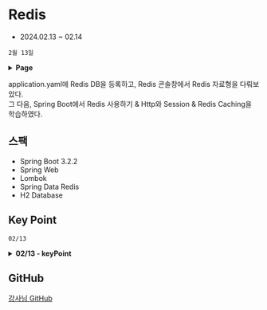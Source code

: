 # Redis
- 2024.02.13 ~ 02.14

`2월 13일`
<details>
<summary><strong>Page</strong></summary>

- 공통사항

<div>application.yaml</div>
<hr>

- Spring Boot에서 Redis 사용하기
<div>RedisConfig</div>
<div>SimpleController</div>
<div>PersonDto</div>
<hr>

- Http와 Session
<div>build.gradle: 1. 서버 인스턴스 세션 공유 설정</div>
<div>RedisConfig: 2. 서버 인스턴스 세션 공유 설정</div>
<div>SessionController</div>
<hr>

- Redis Caching
<div>Item</div>
<div>ItemRepository</div>
<div>ItemDto</div>
<div>ItemService</div>
<div>ItemController</div>
<div>SlowDataQuery: 1초 지연 동작하는 DB</div>
</details>

application.yaml에 Redis DB을 등록하고, Redis 콘솔창에서 Redis 자료형을 다뤄보았다.  
그 다음, Spring Boot에서 Redis 사용하기 & Http와 Session & Redis Caching을 학습하였다.

## 스팩

- Spring Boot 3.2.2
- Spring Web
- Lombok
- Spring Data Redis
- H2 Database

## Key Point

`02/13`
<details>
<summary><strong>02/13 - keyPoint</strong></summary>

1. application.yaml: Redis 연결
```yaml
spring:
  data:
    redis:
      host: <서버 주소>
      port: <포트 번호>
      username: <사용자 계정, 기본값 default>
      password: <사용자 비밀번호>
```

2. RedisTemplate & ValueOperations (String)  
[SimpleController.java](src/main/java/com/example/redis/SimpleController.java)
```java
@RestController
@RequiredArgsConstructor
public class SimpleController {
  // 문자열 Key와 문자열로 구성된 Value를 다루기 위한 RedisTemplate
  // (Java 기준 Value가 문자열이란 뜻이다.)
  private final StringRedisTemplate redisTemplate;

  // Put을 통해 Key-Value를 설정해서 Redis에 저장
  @PutMapping("string")
  @ResponseStatus(HttpStatus.NO_CONTENT)
  public void setString(
    @RequestParam("key")
    String key,
    @RequestParam("value")
    String value
  ) {
    // Redis에 String을 저장하고 싶다
    // ValueOperations: Redis 기준 문자열 작업을 위한 클래스
    ValueOperations<String, String> operations
      = redisTemplate.opsForValue();
    // SET key value
    operations.set(key, value);

//    // List를 위한 클래스
//    ListOperations<String, String> listOperations
//      = redisTemplate.opsForList();
//    listOperations.leftPush(key, value);
//    listOperations.leftPop(key);

//    // Set을 위한 클래스
//    SetOperations<String, String> setOperations
//            = redisTemplate.opsForSet();
//    setOperations.add(key, value);
  }

  // Get을 통해서 데이터 회수
  @GetMapping("string")
  public String getString(
    @RequestParam("key")
    String key
  ) {
    ValueOperations<String, String> operations
      = redisTemplate.opsForValue();
    // GET key
    String value = operations.get(key); // nullable이다.
    if (value == null)
      throw new ResponseStatusException(HttpStatus.NOT_FOUND);
    return value;

        /* // Sets 데이터 회수
        SetOperations<String, String> operations
                = redisTemplate.opsForSet();
        return operations.members(key);
        */
  }
}
```

3. Configuration (PersonDto) & RedisTemplate & ValueOperations (PersonDto)  
[RedisConfig.java](src/main/java/com/example/redis/config/RedisConfig.java)
```java
@Configuration
public class RedisConfig {

  // PersonDto
  @Bean
  public RedisTemplate<String, PersonDto> personRedisTemplate(
    // RedisConnectionFactory: Redis와 연결해주는 객체
    RedisConnectionFactory connectionFactory
  ) {
    RedisTemplate<String, PersonDto> template = new RedisTemplate<>();
    // 연결을 어떻게 받아올 것인지 설정
    template.setConnectionFactory(connectionFactory);
    // 주어진 데이터의 직렬화 방식을 결정한다.
    // Redis의 Value은 결국 문자열의 형식이니까,
    // 주어진 데이터(DTO)를 어떻게 문자열로 바꿀 것인지를 정의
    // 미리 만들어진 JSON 변환기를 설정 (Jackson 라이브러리에게 객체를 직렬화하는 방식을 전달)
//    template.setDefaultSerializer(RedisSerializer.json());
    // 미리 만들어진 String 변환기를 설정
    template.setKeySerializer(RedisSerializer.string());
    // 미리 만들어진 JSON 변환기를 설정
    template.setValueSerializer(RedisSerializer.json());

    return template;
  }
}
```
[SimpleController.java](src/main/java/com/example/redis/SimpleController.java)
```java
@RestController
@RequiredArgsConstructor
public class SimpleController {
  // 커스텀한 Configuration한 Bean 주입
  private final RedisTemplate<String, PersonDto> personRedisTemplate;

  @PutMapping("/person")
  @ResponseStatus(HttpStatus.NO_CONTENT)
  public void setPerson(
    @RequestParam("name")
    String name,
    @RequestBody
    PersonDto dto
  ) {
    ValueOperations<String, PersonDto> operations
      = personRedisTemplate.opsForValue();
    operations.set(name, dto);
  }

  @GetMapping("/person")
  public PersonDto getPerson(
    @RequestParam("name")
    String name
  ) {
    ValueOperations<String, PersonDto> operations
      = personRedisTemplate.opsForValue();
    PersonDto value = operations.get(name);
    if (value == null)
      throw new ResponseStatusException(HttpStatus.NOT_FOUND);

    return value;
  }
}
```
4. 분산환경에서 Redis를 사용해 HttpSession 공유 설정
build.gradle & RedisConfig & SessionController  
[build.gradle](build.gradle)
```yaml
	// 1. 서버 인스턴스 세션 공유 설정
	implementation 'org.springframework.session:spring-session-data-redis'
```
[RedisConfig.java](src/main/java/com/example/redis/config/RedisConfig.java)
```java
@Configuration
// @EnableRedisHttpSession
// : 2. 서버 인스턴스 세션 공유 설정
// maxInactiveIntervalInSeconds
// : 세션을 유지할 시간 설정
@EnableRedisHttpSession(maxInactiveIntervalInSeconds = 10)
public class RedisConfig {
  // ...
}
```
[SessionController.java](src/main/java/com/example/redis/SessionController.java)
```java
// 인증 외 상황(장바구니 등)에서 세션 정보를 저장하기 위한 Controller
@Slf4j
@RestController
@RequestMapping("/session")
public class SessionController {
  @PutMapping
  @ResponseStatus(HttpStatus.NO_CONTENT)
  public void setSession(
    @RequestParam("key") String key,
    @RequestParam("value") String value,
    // Key - Value로 이뤄져 있음
    HttpSession session
  ) {
    session.setAttribute(key, value);
  }

  @GetMapping
  public String getSession(
    @RequestParam("key") String key,
    HttpSession session
  ) {
    // setAttribute를 Object형으로 저장하였기에 Object로 받아준다.
    Object value = session.getAttribute(key);
    if (value == null)
      throw new ResponseStatusException(HttpStatus.NOT_FOUND);
    if (!(value instanceof String))
      throw new ResponseStatusException(HttpStatus.INTERNAL_SERVER_ERROR);

    return value.toString();
  }
}
```
5. Redis Caching  
RedisConfig & Item & ItemRepository & ItemDto & SlowDataQuery & ItemService & ItemController  
[RedisConfig.java](src/main/java/com/example/redis/config/RedisConfig.java)
```java
@Configuration
// @EnableRedisHttpSession
// : 2. 서버 인스턴스 세션 공유 설정
// maxInactiveIntervalInSeconds
// : 세션을 유지할 시간 설정
@EnableRedisHttpSession(maxInactiveIntervalInSeconds = 10)
public class RedisConfig {
  // ItemDto
  @Bean
  public RedisTemplate<Long, ItemDto> cacheRedisTemplate(
    RedisConnectionFactory connectionFactory
  ) {
    RedisTemplate<Long, ItemDto> template = new RedisTemplate<>();
    template.setConnectionFactory(connectionFactory);
    template.setDefaultSerializer(RedisSerializer.json());
    return template;
  }
}
```
[ItemService.java](src/main/java/com/example/redis/ItemService.java)
```java
@Slf4j
@Service
@RequiredArgsConstructor
// SlowDataQuery를 사용하는 ItemService
public class ItemService {
  private final SlowDataQuery repository;
  private final ItemRepository itemRepository;

  // @Resource로 DI 해준다.
  // RedisTemplate이 가지고 있는 ValueOperations를 바로 받아올 수 있다.
  @Resource(name = "cacheRedisTemplate")
  private ValueOperations<Long, ItemDto> cacheOps;

  // Write Through 방식
  public ItemDto create(ItemDto dto) {
    Item item = itemRepository.save(Item.builder()
        .name(dto.getName())
        .description(dto.getDescription())
        .price(dto.getPrice())
        .stock(dto.getStock())
        .build());
    ItemDto newDto = ItemDto.fromEntity(item);
    // 결과를 반환하기 전 캐시에 한번 저장한다.
    cacheOps.set(newDto.getId(), newDto, Duration.ofSeconds(60));
    return newDto;
  }

  public List<ItemDto> readAll() {
    return repository.findAll()
      .stream()
      .map(ItemDto::fromEntity)
      .toList();
  }
  
  public ItemDto readOne(Long id) {
    // Cache Aside를 RedisTemplate을 활용해 직접 구현해 보자.
    // 1. cacheOps에서 ItemDto를 찾아본다.
    // GET id
    ItemDto found = cacheOps.get(id);
    // 2. null일 경우 데이터베이스에서 조회한다.
    if (found == null) {
      // 2-1. 없으면 404
      found = repository.findById(id)
        .map(ItemDto::fromEntity)
        .orElseThrow(() ->
          new ResponseStatusException(HttpStatus.NOT_FOUND));
      // 2-2. 있으면 캐시에 저장
      // Duration.ofSeconds(): 3번째 인자로 만료 시간 설정 가능
      cacheOps.set(id, found, Duration.ofSeconds(10));
    }

    // 3. 최종적으로 데이터를 변환한다.
    return found;
  }
}
```
</details>

## GitHub
[강사님 GitHub](https://github.com/edujeeho0/likelion-backend-8-redis)